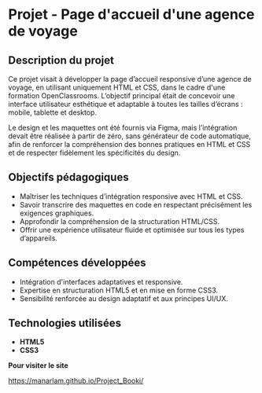 # Projet - Page d'accueil d'une agence de voyage

## Description du projet
Ce projet visait à développer la page d’accueil responsive d’une agence de voyage, en utilisant uniquement HTML et CSS, dans le cadre d'une formation OpenClassrooms. L’objectif principal était de concevoir une interface utilisateur esthétique et adaptable à toutes les tailles d’écrans : mobile, tablette et desktop.

Le design et les maquettes ont été fournis via Figma, mais l’intégration devait être réalisée à partir de zéro, sans générateur de code automatique, afin de renforcer la compréhension des bonnes pratiques en HTML et CSS et de respecter fidèlement les spécificités du design.

## Objectifs pédagogiques

- Maîtriser les techniques d’intégration responsive avec HTML et CSS.
- Savoir transcrire des maquettes en code en respectant précisément les exigences graphiques.
- Approfondir la compréhension de la structuration HTML/CSS.
- Offrir une expérience utilisateur fluide et optimisée sur tous les types d’appareils.

## Compétences développées

- Intégration d'interfaces adaptatives et responsive.
- Expertise en structuration HTML5 et en mise en forme CSS3.
- Sensibilité renforcée au design adaptatif et aux principes UI/UX.

## Technologies utilisées
- **HTML5**
- **CSS3**

**Pour visiter le site**

https://manarlam.github.io/Project_Booki/
